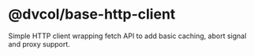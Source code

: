 # @dvcol/base-http-client

Simple HTTP client wrapping fetch API to add basic caching, abort signal and proxy support.
